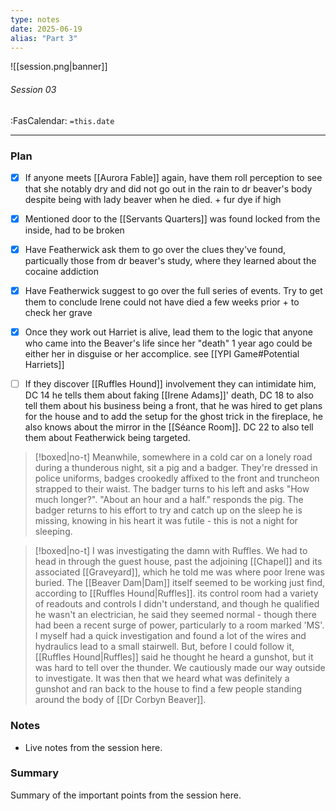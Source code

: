 ```yaml
---
type: notes
date: 2025-06-19
alias: "Part 3"
---
```


![[session.png|banner]]
###### Session 03
<span class="sub2">:FasCalendar: `=this.date`</span>
___

### Plan

- [x] If anyone meets [[Aurora Fable]] again, have them roll perception to see that she notably dry and did not go out in the rain to dr beaver's body despite being with lady beaver when he died. + fur dye if high
- [x] Mentioned door to the [[Servants Quarters]] was found locked from the inside, had to be broken
- [x] Have Featherwick ask them to go over the clues they've found, particually those from dr beaver's study, where they learned about the cocaine addiction
- [x] Have Featherwick suggest to go over the full series of events. Try to get them to conclude Irene could not have died a few weeks prior + to check her grave
- [x] Once they work out Harriet is alive, lead them to the logic that anyone who came into the Beaver's life since her "death" 1 year ago could be either her in disguise or her accomplice. see [[YPI Game#Potential Harriets]]
- [ ] If they discover [[Ruffles Hound]] involvement they can intimidate him, DC 14 he tells them about faking [[Irene Adams]]' death, DC 18 to also tell them about his business being a front, that he was hired to get plans for the house and to add the setup for the ghost trick in the fireplace, he also knows about the mirror in the [[Séance Room]]. DC 22 to also tell them about Featherwick being targeted.


> [!boxed|no-t]
> Meanwhile, somewhere in a cold car on a lonely road during a thunderous night, sit a pig and a badger. They're dressed in police uniforms, badges crookedly affixed to the front and truncheon strapped to their waist. The badger turns to his left and asks "How much longer?". "About an hour and a half." responds the pig. The badger returns to his effort to try and catch up on the sleep he is missing, knowing in his heart it was futile - this is not a night for sleeping.

> [!boxed|no-t]
> I was investigating the damn with Ruffles. We had to head in through the guest house, past the adjoining [[Chapel]] and its associated [[Graveyard]], which he told me was where poor Irene was buried. The [[Beaver Dam|Dam]] itself seemed to be working just find, according to [[Ruffles Hound|Ruffles]]. its control room had a variety of readouts and controls I didn't understand, and though he qualified he wasn't an electrician, he said they seemed normal - though there had been a recent surge of power, particularly to a room marked 'MS'. I myself had a quick investigation and found a lot of the wires and hydraulics lead to a small stairwell. But, before I could follow it, [[Ruffles Hound|Ruffles]] said he thought he heard a gunshot, but it was hard to tell over the thunder. We cautiously made our way outside to investigate. It was then that we heard what was definitely a gunshot and ran back to the house to find a few people standing around the body of [[Dr Corbyn Beaver]].

### Notes
- Live notes from the session here.

### Summary
Summary of the important points from the session here.


